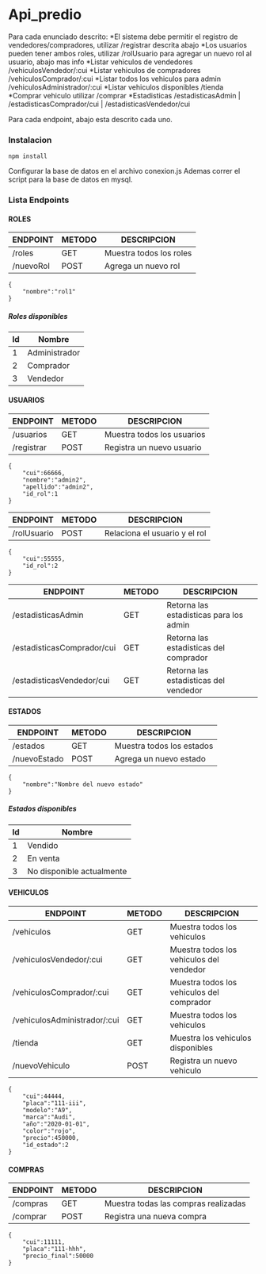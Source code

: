 # Api_predio

Para cada enunciado descrito: 
*El sistema debe permitir el registro de vendedores/compradores, utilizar /registrar descrita abajo
*Los usuarios pueden tener ambos roles, utilizar /rolUsuario para agregar un nuevo rol al usuario, abajo mas info
*Listar vehiculos de vendedores /vehiculosVendedor/:cui
*Listar vehiculos de compradores /vehiculosComprador/:cui
*Listar todos los vehiculos para admin /vehiculosAdministrador/:cui
*Listar vehiculos disponibles /tienda
*Comprar vehiculo utilizar /comprar
*Estadisticas /estadisticasAdmin | /estadisticasComprador/cui | /estadisticasVendedor/cui

Para cada endpoint, abajo esta descrito cada uno.

### Instalacion
```
npm install
```
Configurar la base de datos en el archivo conexion.js
Ademas correr el script para la base de datos en mysql.

### Lista Endpoints

#### ROLES

| ENDPOINT | METODO | DESCRIPCION |
| -------- | ------ | ----------- |
| /roles   |   GET  | Muestra todos los roles |
| /nuevoRol| POST   | Agrega un nuevo rol |
```
{
    "nombre":"rol1"
}
```
##### Roles disponibles
| Id | Nombre |
|----| ------ |
| 1 | Administrador
| 2 | Comprador
| 3 | Vendedor

#### USUARIOS
| ENDPOINT | METODO | DESCRIPCION |
| -------- | ------ | ----------- |
| /usuarios   |   GET  | Muestra todos los usuarios |
| /registrar| POST   | Registra un nuevo usuario |
```
{
	"cui":66666,
	"nombre":"admin2",
	"apellido":"admin2",
	"id_rol":1
}
```
| ENDPOINT | METODO | DESCRIPCION |
| -------- | ------ | ----------- |
| /rolUsuario| POST   | Relaciona el usuario y el rol |
```
{
    "cui":55555,
    "id_rol":2
}
```

| ENDPOINT | METODO | DESCRIPCION |
| -------- | ------ | ----------- |
|/estadisticasAdmin | GET | Retorna las estadisticas para los admin
|/estadisticasComprador/cui | GET | Retorna las estadisticas del comprador
|/estadisticasVendedor/cui | GET | Retorna las estadisticas del vendedor


#### ESTADOS
| ENDPOINT | METODO | DESCRIPCION |
| -------- | ------ | ----------- |
|/estados | GET | Muestra todos los estados
|/nuevoEstado | POST | Agrega un nuevo estado
```
{
    "nombre":"Nombre del nuevo estado"
}
```

##### Estados disponibles
| Id | Nombre |
|----| ------ |
|1 | Vendido
|2 | En venta
|3 | No disponible actualmente

#### VEHICULOS
| ENDPOINT | METODO | DESCRIPCION |
| -------- | ------ | ----------- |
|/vehiculos | GET | Muestra todos los vehiculos
|/vehiculosVendedor/:cui | GET | Muestra todos los vehiculos del vendedor
|/vehiculosComprador/:cui | GET | Muestra todos los vehiculos del comprador
|/vehiculosAdministrador/:cui | GET | Muestra todos los vehiculos
|/tienda | GET | Muestra los vehiculos disponibles
|/nuevoVehiculo | POST | Registra un nuevo vehiculo
```
{
	"cui":44444,
	"placa":"111-iii",
	"modelo":"A9",
	"marca":"Audi",
	"año":"2020-01-01",
	"color":"rojo",
	"precio":450000,
	"id_estado":2
}
```

#### COMPRAS
| ENDPOINT | METODO | DESCRIPCION |
| -------- | ------ | ----------- |
|/compras | GET | Muestra todas las compras realizadas
|/comprar | POST | Registra una nueva compra
```
{
	"cui":11111,
	"placa":"111-hhh",
	"precio_final":50000
}
```